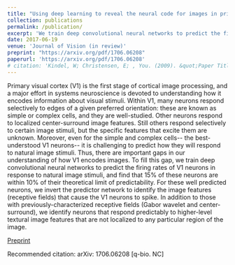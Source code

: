 ```yaml
---
title: "Using deep learning to reveal the neural code for images in primary visual cortex"
collection: publications
permalink: /publication/
excerpt: 'We train deep convolutional neural networks to predict the firing rates of V1 neurons in response to natural images'
date: 2017-06-19
venue: 'Journal of Vision (in review)'
preprint: "https://arxiv.org/pdf/1706.06208"
paperurl: 'https://arxiv.org/pdf/1706.06208'
# citation: 'Kindel, W; Christensen, E; , You. (2009). &quot;Paper Title Number 1.&quot; <i>Journal 1</i>. 1(1).'
---
```


Primary visual cortex (V1) is the first stage of cortical image processing, and a major effort in systems neuroscience is devoted to understanding how it encodes information about visual stimuli. Within V1, many neurons respond selectively to edges of a given preferred orientation: these are known as simple or complex cells, and they are well-studied. Other neurons respond to localized center-surround image features. Still others respond selectively to certain image stimuli, but the specific features that excite them are unknown. Moreover, even for the simple and complex cells-- the best-understood V1 neurons-- it is challenging to predict how they will respond to natural image stimuli. Thus, there are important gaps in our understanding of how V1 encodes images. To fill this gap, we train deep convolutional neural networks to predict the firing rates of V1 neurons in response to natural image stimuli, and find that 15% of these neurons are within 10% of their theoretical limit of predictability. For these well predicted neurons, we invert the predictor network to identify the image features (receptive fields) that cause the V1 neurons to spike. In addition to those with previously-characterized receptive fields (Gabor wavelet and center-surround), we identify neurons that respond predictably to higher-level textural image features that are not localized to any particular region of the image.

[Preprint](https://arxiv.org/pdf/1706.06208)

Recommended citation: arXiv: 1706.06208 [q-bio. NC]

